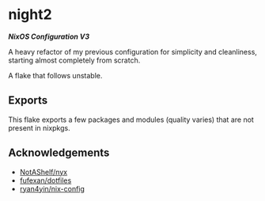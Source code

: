 # night2

___NixOS Configuration V3___

A heavy refactor of my previous configuration for simplicity and cleanliness, starting almost completely from scratch.

A flake that follows unstable.

## Exports

This flake exports a few packages and modules (quality varies) that are not present in nixpkgs.

## Acknowledgements

* [NotAShelf/nyx](https://github.com/NotAShelf/nyx)
* [fufexan/dotfiles](https://github.com/fufexan/dotfiles)
* [ryan4yin/nix-config](https://github.com/ryan4yin/nix-config)
